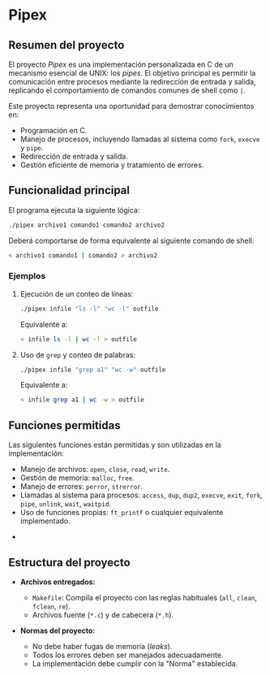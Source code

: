 # Pipex

## Resumen del proyecto

El proyecto *Pipex* es una implementación personalizada en C de un mecanismo esencial de UNIX: los *pipes*. El objetivo principal es permitir la comunicación entre procesos mediante la redirección de entrada y salida, replicando el comportamiento de comandos comunes de shell como `|`.

Este proyecto representa una oportunidad para demostrar conocimientos en:

- Programación en C.
- Manejo de procesos, incluyendo llamadas al sistema como `fork`, `execve` y `pipe`.
- Redirección de entrada y salida.
- Gestión eficiente de memoria y tratamiento de errores.

## Funcionalidad principal

El programa ejecuta la siguiente lógica:

```bash
./pipex archivo1 comando1 comando2 archivo2
```

Deberá comportarse de forma equivalente al siguiente comando de shell:

```bash
< archivo1 comando1 | comando2 > archivo2
```

### Ejemplos

1. Ejecución de un conteo de líneas:
   ```bash
   ./pipex infile "ls -l" "wc -l" outfile
   ```
   Equivalente a:
   ```bash
   < infile ls -l | wc -l > outfile
   ```

2. Uso de `grep` y conteo de palabras:
   ```bash
   ./pipex infile "grep a1" "wc -w" outfile
   ```
   Equivalente a:
   ```bash
   < infile grep a1 | wc -w > outfile
   ```

## Funciones permitidas

Las siguientes funciones están permitidas y son utilizadas en la implementación:

- Manejo de archivos: `open`, `close`, `read`, `write`.
- Gestión de memoria: `malloc`, `free`.
- Manejo de errores: `perror`, `strerror`.
- Llamadas al sistema para procesos: `access`, `dup`, `dup2`, `execve`, `exit`, `fork`, `pipe`, `unlink`, `wait`, `waitpid`.
- Uso de funciones propias: `ft_printf` o cualquier equivalente implementado.
- 
   ```

## Estructura del proyecto

- **Archivos entregados:**
  - `Makefile`: Compila el proyecto con las reglas habituales (`all`, `clean`, `fclean`, `re`).
  - Archivos fuente (`*.c`) y de cabecera (`*.h`).

- **Normas del proyecto:**
  - No debe haber fugas de memoria (*leaks*).
  - Todos los errores deben ser manejados adecuadamente.
  - La implementación debe cumplir con la "Norma" establecida.

